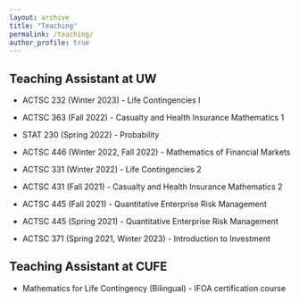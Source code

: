 ```yaml
---
layout: archive
title: "Teaching"
permalink: /teaching/
author_profile: true
---
```


## Teaching Assistant at UW
 
  - ACTSC 232 (Winter 2023) - Life Contingencies I
  
  - ACTSC 363 (Fall 2022) - Casualty and Health Insurance Mathematics 1
   
  - STAT  230 (Spring 2022) - Probability
  
  - ACTSC 446 (Winter 2022, Fall 2022) - Mathematics of Financial Markets
  
  - ACTSC 331 (Winter 2022) - Life Contingencies 2
  
  - ACTSC 431 (Fall 2021) - Casualty and Health Insurance Mathematics 2
  
  - ACTSC 445 (Fall 2021) - Quantitative Enterprise Risk Management
  
  - ACTSC 445 (Spring 2021) - Quantitative Enterprise Risk Management
  
  - ACTSC 371 (Spring 2021, Winter 2023) - Introduction to Investment
  
  
## Teaching Assistant at CUFE
 
  - Mathematics for Life Contingency (Bilingual) - IFOA certification course
